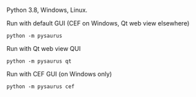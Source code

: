 Python 3.8, Windows, Linux.

Run with default GUI (CEF on Windows, Qt web view elsewhere)

`python -m pysaurus`

Run with Qt web view QUI

`python -m pysaurus qt`

Run with CEF GUI (on Windows only)

`python -m pysaurus cef`
